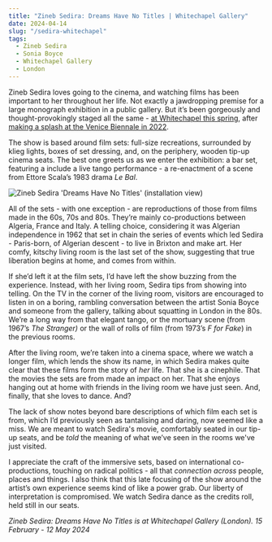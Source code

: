 ```yaml
---
title: "Zineb Sedira: Dreams Have No Titles | Whitechapel Gallery"
date: 2024-04-14
slug: "/sedira-whitechapel"
tags:
  - Zineb Sedira
  - Sonia Boyce
  - Whitechapel Gallery
  - London
---
```


Zineb Sedira loves going to the cinema, and watching films has been important to her throughout her life. Not exactly a jawdropping premise for a large monograph exhibition in a public gallery. But it’s been gorgeously and thought-provokingly staged all the same - [at Whitechapel this spring](https://www.whitechapelgallery.org/exhibitions/zineb-sedira-dreams-have-no-titles/), after [making a splash at the Venice Biennale in 2022](https://www.labiennale.org/en/art/2022/france).

The show is based around film sets: full-size recreations, surrounded by klieg lights, boxes of set dressing, and, on the periphery, wooden tip-up cinema seats. The best one greets us as we enter the exhibition: a bar set, featuring a include a live tango performance - a re-enactment of a scene from Ettore Scala’s 1983 drama _Le Bal_.

![Zineb Sedira 'Dreams Have No Titles' (installation view)](/sedira-whitechapel-1.jpeg)

All of the sets - with one exception - are reproductions of those from films made in the 60s, 70s and 80s. They’re mainly co-productions between Algeria, France and Italy. A telling choice, considering it was Algerian independence in 1962 that set in chain the series of events which led Sedira - Paris-born, of Algerian descent - to live in Brixton and make art. Her comfy, kitschy living room is the last set of the show, suggesting that true liberation begins at home, and comes from within.

If she’d left it at the film sets, I’d have left the show buzzing from the experience. Instead, with her living room, Sedira tips from showing into telling. On the TV in the corner of the living room, visitors are encouraged to listen in on a boring, rambling conversation between the artist Sonia Boyce and someone from the gallery, talking about squatting in London in the 80s. We’re a long way from that elegant tango, or the mortuary scene (from 1967’s _The Stranger)_ or the wall of rolls of film (from 1973’s _F for Fake_) in the previous rooms.

After the living room, we’re taken into a cinema space, where we watch a longer film, which lends the show its name, in which Sedira makes quite clear that these films form the story of _her_ life. That she is a cinephile. That the movies the sets are from made an impact on her. That she enjoys hanging out at home with friends in the living room we have just seen. And, finally, that she loves to dance. And?

The lack of show notes beyond bare descriptions of which film each set is from, which I’d previously seen as tantalising and daring, now seemed like a miss. We are meant to watch Sedira's movie, comfortably seated in our tip-up seats, and be _told_ the meaning of what we’ve seen in the rooms we've just visited.

I appreciate the craft of the immersive sets, based on international co-productions, touching on radical politics - all that _connection across_ people, places and things. I also think that this late focusing of the show around the artist’s own experience seems kind of like a power grab. Our liberty of interpretation is compromised. We watch Sedira dance as the credits roll, held still in our seats.

_Zineb Sedira: Dreams Have No Titles is at Whitechapel Gallery (London). 15 February - 12 May 2024_

